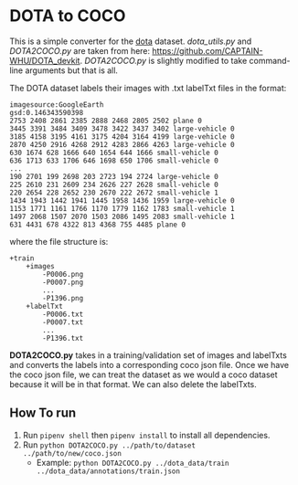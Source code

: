 # DOTA to COCO

This is a simple converter for the [dota](https://captain-whu.github.io/DOTA/dataset.html) dataset. *dota_utils.py* and *DOTA2COCO.py* are taken from here: https://github.com/CAPTAIN-WHU/DOTA_devkit. *DOTA2COCO.py* is slightly modified to take command-line arguments but that is all.

The DOTA dataset labels their images with .txt labelTxt files in the format:

```
imagesource:GoogleEarth
gsd:0.146343590398
2753 2408 2861 2385 2888 2468 2805 2502 plane 0
3445 3391 3484 3409 3478 3422 3437 3402 large-vehicle 0
3185 4158 3195 4161 3175 4204 3164 4199 large-vehicle 0
2870 4250 2916 4268 2912 4283 2866 4263 large-vehicle 0
630 1674 628 1666 640 1654 644 1666 small-vehicle 0
636 1713 633 1706 646 1698 650 1706 small-vehicle 0
...
190 2701 199 2698 203 2723 194 2724 large-vehicle 0
225 2610 231 2609 234 2626 227 2628 small-vehicle 0
220 2654 228 2652 230 2670 222 2672 small-vehicle 1
1434 1943 1442 1941 1445 1958 1436 1959 large-vehicle 0
1153 1771 1161 1766 1170 1779 1162 1783 small-vehicle 1
1497 2068 1507 2070 1503 2086 1495 2083 small-vehicle 1
631 4431 678 4322 813 4368 755 4485 plane 0
```
where the file structure is:
```
+train
    +images
        -P0006.png
        -P0007.png
        ...
        -P1396.png
    +labelTxt
        -P0006.txt
        -P0007.txt
        ...
        -P1396.txt
```

**DOTA2COCO.py** takes in a training/validation set of images and labelTxts and converts the labels into a corresponding coco json file. Once we have the coco json file, we can treat the dataset as we would a coco dataset because it will be in that format. We can also delete the labelTxts.

## How To run

1. Run `pipenv shell` then `pipenv install` to install all dependencies.
2. Run `python DOTA2COCO.py ../path/to/dataset ../path/to/new/coco.json`
    * Example: `python DOTA2COCO.py ../dota_data/train ../dota_data/annotations/train.json`